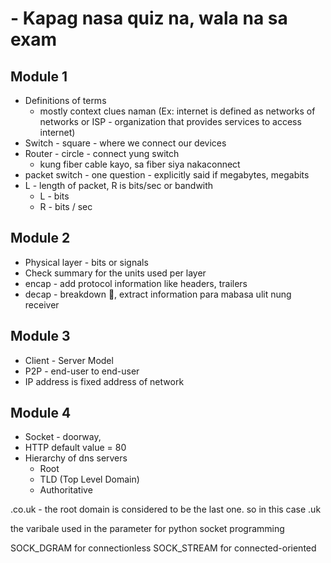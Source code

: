 
# - Kapag nasa quiz na, wala na sa exam

## Module 1

- Definitions of terms 
	- mostly context clues naman (Ex: internet is defined as networks of networks or ISP - organization that provides services to access internet)
- Switch - square - where we connect our devices
- Router - circle - connect yung switch
	- kung fiber cable kayo, sa fiber siya nakaconnect
- packet switch - one question - explicitly said if megabytes, megabits
- L - length of packet, R is bits/sec or bandwith
	- L - bits
	- R - bits / sec

## Module 2

- Physical layer - bits or signals
- Check summary for the units used per layer
- encap - add protocol information like headers, trailers
- decap - breakdown 🕺, extract information para mabasa ulit nung receiver


## Module 3

- Client - Server Model
- P2P - end-user to end-user
- IP address is fixed address of network

## Module 4

- Socket - doorway,
- HTTP default value = 80
- Hierarchy of dns servers
	- Root
	- TLD (Top Level Domain)
	- Authoritative



.co.uk - the root domain is considered to be the last one. so in this case .uk

the varibale used in the parameter for python socket programming

SOCK_DGRAM  for connectionless
SOCK_STREAM for connected-oriented

